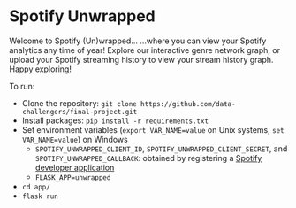 # Spotify Unwrapped

Welcome to Spotify (Un)wrapped...
...where you can view your Spotify analytics any time of year! Explore our interactive genre network graph, or upload your Spotify streaming history to view your stream history graph. Happy exploring!

To run:
- Clone the repository: `git clone https://github.com/data-challengers/final-project.git`
- Install packages: `pip install -r requirements.txt`
- Set environment variables (`export VAR_NAME=value` on Unix systems, `set VAR_NAME=value`) on Windows
  - `SPOTIFY_UNWRAPPED_CLIENT_ID`, `SPOTIFY_UNWRAPPED_CLIENT_SECRET`, and `SPOTIFY_UNWRAPPED_CALLBACK`: obtained by registering a [Spotify developer application](https://developer.spotify.com/dashboard/applications)
  - `FLASK_APP=unwrapped`
- `cd app/`
- `flask run`
